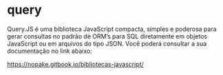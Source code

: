 # query
Query.JS é  uma biblioteca JavaScript compacta, simples e poderosa para gerar consultas no padrão de ORM’s para SQL diretamente em objetos JavaScript ou em arquivos do tipo JSON. Você poderá consultar a sua documentação no link abaixo: 

https://nopake.gitbook.io/bibliotecas-javascript/

